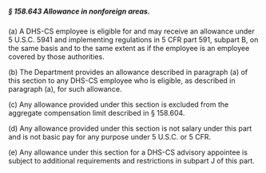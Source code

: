 ##### § 158.643 Allowance in nonforeign areas. #####

(a) A DHS-CS employee is eligible for and may receive an allowance under 5 U.S.C. 5941 and implementing regulations in 5 CFR part 591, subpart B, on the same basis and to the same extent as if the employee is an employee covered by those authorities.

(b) The Department provides an allowance described in paragraph (a) of this section to any DHS-CS employee who is eligible, as described in paragraph (a), for such allowance.

(c) Any allowance provided under this section is excluded from the aggregate compensation limit described in § 158.604.

(d) Any allowance provided under this section is not salary under this part and is not basic pay for any purpose under 5 U.S.C. or 5 CFR.

(e) Any allowance under this section for a DHS-CS advisory appointee is subject to additional requirements and restrictions in subpart J of this part.
